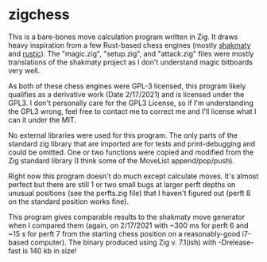 # zigchess

This is a bare-bones move calculation program written in Zig. It draws heavy inspiration from a few Rust-based chess engines (mostly [shakmaty](https://github.com/niklasf/shakmaty) and [rustic](https://github.com/mvanthoor/rustic)). The "magic.zig", "setup.zig", and "attack.zig" files were mostly translations of the shakmaty project as I don't understand magic bitboards very well.

As both of these chess engines were GPL-3 licensed, this program likely qualifies as a derivative work (Date 2/17/2021) and is licensed under the GPL3. I don't personally care for the GPL3 License, so if I'm understanding the GPL3 wrong, feel free to contact me to correct me and I'll license what I can it under the MIT.

No external libraries were used for this program. The only parts of the standard zig library that are imported are for tests and print-debugging and could be omitted. One or two functions were copied and modified from the Zig standard library (I think some of the MoveList append/pop/push).

Right now this program doesn't do much except calculate moves. It's almost perfect but there are still 1 or two small bugs at larger perft depths on unusual positions (see the perfts.zig file) that I haven't figured out (perft 8 on the standard position works fine).

This program gives comparable results to the shakmaty move generator when I compared them (again, on 2/17/2021 with ~300 ms for perft 6 and ~15 s for perft 7 from the starting chess position on a reasonably-good i7-based computer). The binary produced using Zig v. 7.1(ish) with -Drelease-fast is 140 kb in size!
